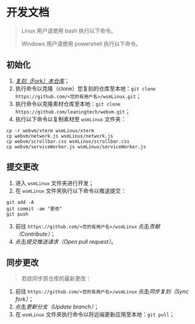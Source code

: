 # 开发文档

> Linux 用户请使用 bash 执行以下命令。
>
> Windows 用户请使用 powershell 执行以下命令。

## 初始化

1. [*复刻（Fork）本仓库*](https://github.com/PJ-568/wsmLinux/fork)；
2. 执行命令以克隆（clone）您复刻的仓库至本地：`git clone https://github.com/<您的有用户名>/wsmLinux.git`；
3. 执行命令以克隆素材仓库至本地：`git clone https://github.com/leaningtech/webvm.git`；
4. 执行以下命令以复制素材至 `wsmLinux` 文件夹：

```shell
cp -r webvm/xterm wsmLinux/xterm
cp webvm/network.js wsmLinux/network.js
cp webvm/scrollbar.css wsmLinux/scrollbar.css
cp webvm/serviceWorker.js wsmLinux/serviceWorker.js
```

## 提交更改

1. 进入 `wsmLinux` 文件夹进行开发；
2. 在 `wsmLinux` 文件夹执行以下命令以推送提交：

```shell
git add -A
git commit -am "更改"
git push
```

3. 前往 `https://github.com/<您的有用户名>/wsmLinux` 点击*贡献（Contribute）*；
4. 点击*提交推送请求（Open pull request）*。

## 同步更改

> 若欲同步原仓库的最新更改：

1. 前往 `https://github.com/<您的有用户名>/wsmLinux` 点击*同步复刻（Sync fork）*；
2. 点击*更新分支（Update branch）*；
3. 在 `wsmLinux` 文件夹执行命令以将远端更新应用至本地：`git pull`；
